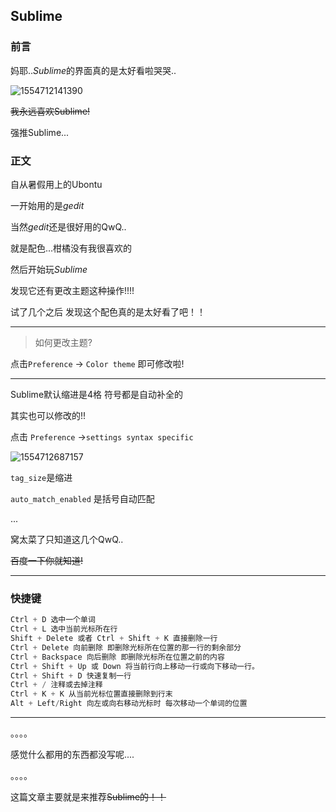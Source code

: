 ## Sublime

### 前言

妈耶..$Sublime$的界面真的是太好看啦哭哭..

![1554712141390](/home/xjoi/.config/Typora/typora-user-images/1554712141390.png)

~~我永远喜欢Sublime!~~

强推Sublime...



### 正文

自从暑假用上的Ubontu

一开始用的是$gedit$

当然$gedit$还是很好用的QwQ..

就是配色...柑橘没有我很喜欢的

然后开始玩$Sublime$

发现它还有更改主题这种操作!!!!

试了几个之后 发现这个配色真的是太好看了吧！！

---



> 如何更改主题?

点击`Preference` -> `Color theme` 即可修改啦!

----

Sublime默认缩进是4格 符号都是自动补全的

其实也可以修改的!!

点击 `Preference` ->`settings syntax specific`

![1554712687157](/home/xjoi/.config/Typora/typora-user-images/1554712687157.png)

`tag_size`是缩进

`auto_match_enabled` 是括号自动匹配

...

窝太菜了只知道这几个QwQ..

~~百度一下你就知道!~~

----

### 快捷键

```c++
Ctrl + D 选中一个单词
Ctrl + L 选中当前光标所在行
Shift + Delete 或者 Ctrl + Shift + K 直接删除一行
Ctrl + Delete 向前删除 即删除光标所在位置的那一行的剩余部分
Ctrl + Backspace 向后删除 即删除光标所在位置之前的内容
Ctrl + Shift + Up 或 Down 将当前行向上移动一行或向下移动一行。
Ctrl + Shift + D 快速复制一行
Ctrl + / 注释或去掉注释
Ctrl + K + K 从当前光标位置直接删除到行末
Alt + Left/Right 向左或向右移动光标时 每次移动一个单词的位置
```



----



。。。。

感觉什么都用的东西都没写呢....

。。。。

这篇文章主要就是来推荐~~Sublime的！！~~